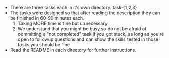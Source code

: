   * There are three tasks each in it's own directory: task-{1,2,3}
  * The tasks were designed so that after reading the description they can be
    finished in 60-90 minutes each. 
    1) Taking MORE time is fine but unnecessary
    2) We understand that you might be busy so do not be afraid of
       committing a "not completed" task if you got stuck, as long as you're
       open to followup questions and can show the skills tested in those tasks 
       you should be fine
  * Read the README in each directory for further instructions.
